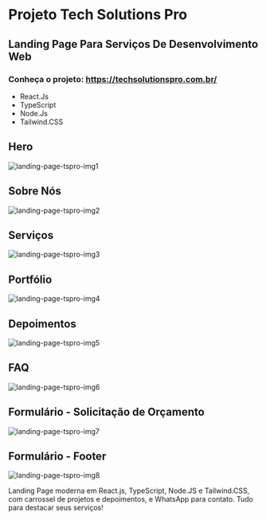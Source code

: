 # Projeto Tech Solutions Pro
## Landing Page Para Serviços De Desenvolvimento Web
### Conheça o projeto: https://techsolutionspro.com.br/
- React.Js
- TypeScript
- Node.Js
- Tailwind.CSS

## Hero

![landing-page-tspro-img1](https://github.com/user-attachments/assets/100cadf4-bfdd-44df-8b60-1ee643522004)

## Sobre Nós

![landing-page-tspro-img2](https://github.com/user-attachments/assets/cc8e2881-7612-4848-b5b8-5882d8211e01)

## Serviços

![landing-page-tspro-img3](https://github.com/user-attachments/assets/cf8a283b-4c2d-46aa-b671-0489bddf26d6)

## Portfólio

![landing-page-tspro-img4](https://github.com/user-attachments/assets/de6a072c-c0d6-493d-b549-69588a1806dd)

## Depoimentos

![landing-page-tspro-img5](https://github.com/user-attachments/assets/30b2ed73-cda7-4267-8348-880524788dbf)

## FAQ

![landing-page-tspro-img6](https://github.com/user-attachments/assets/da3bddad-1978-4083-9473-99fde5b066e5)

## Formulário - Solicitação de Orçamento

![landing-page-tspro-img7](https://github.com/user-attachments/assets/c1b9e9be-8ab2-4b37-bde1-8e091102a905)

## Formulário - Footer

![landing-page-tspro-img8](https://github.com/user-attachments/assets/873dce95-abb7-40c8-b23a-cf225061add8)


Landing Page moderna em React.js, TypeScript, Node.JS e Tailwind.CSS, com carrossel de projetos e depoimentos, e WhatsApp para contato. Tudo para destacar seus serviços!
